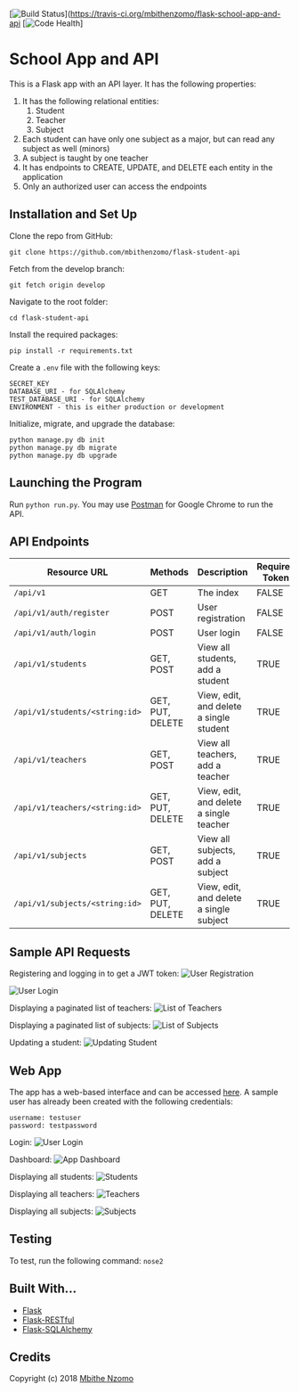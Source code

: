 [![Build Status](https://travis-ci.org/mbithenzomo/flask-school-app-and-api.svg?branch=master)](https://travis-ci.org/mbithenzomo/flask-school-app-and-api
[![Code Health](https://landscape.io/github/mbithenzomo/flask-school-app-and-api/master/landscape.svg?style=flat)]

# School App and API
This is a Flask app with an API layer. It has the following properties:

1. It has the following relational entities:
    1. Student
    2. Teacher
    3. Subject
2. Each student can have only one subject as a major, but can read any subject as well (minors)
3. A subject is taught by one teacher
4. It has endpoints to CREATE, UPDATE, and DELETE each entity in the application
5. Only an authorized user can access the endpoints

## Installation and Set Up
Clone the repo from GitHub:
```
git clone https://github.com/mbithenzomo/flask-student-api
```

Fetch from the develop branch:
```
git fetch origin develop
```

Navigate to the root folder:
```
cd flask-student-api
```

Install the required packages:
```
pip install -r requirements.txt
```

Create a `.env` file with the following keys:
```
SECRET_KEY
DATABASE_URI - for SQLAlchemy
TEST_DATABASE_URI - for SQLAlchemy
ENVIRONMENT - this is either production or development
```

Initialize, migrate, and upgrade the database:
```
python manage.py db init
python manage.py db migrate
python manage.py db upgrade
```

## Launching the Program
Run ```python run.py```. You may use [Postman](https://chrome.google.com/webstore/detail/postman/fhbjgbiflinjbdggehcddcbncdddomop?hl=en) for Google Chrome to run the API.

## API Endpoints

| Resource URL | Methods | Description | Requires Token |
| -------- | ------------- | --------- |--------------- |
| `/api/v1` | GET  | The index | FALSE |
| `/api/v1/auth/register` | POST  | User registration | FALSE |
|  `/api/v1/auth/login` | POST | User login | FALSE |
| `/api/v1/students` | GET, POST | View all students, add a student | TRUE |
| `/api/v1/students/<string:id>` | GET, PUT, DELETE | View, edit, and delete a single student | TRUE |
| `/api/v1/teachers` | GET, POST | View all teachers, add a teacher | TRUE |
| `/api/v1/teachers/<string:id>` | GET, PUT, DELETE | View, edit, and delete a single teacher | TRUE |
| `/api/v1/subjects` | GET, POST | View all subjects, add a subject | TRUE |
| `/api/v1/subjects/<string:id>` | GET, PUT, DELETE | View, edit, and delete a single subject | TRUE |


## Sample API Requests

Registering and logging in to get a JWT token:
![User Registration](https://github.com/mbithenzomo/flask-student-api/blob/master/screenshots/api_register.png)

![User Login](https://github.com/mbithenzomo/flask-student-api/blob/master/screenshots/api_login.png)

Displaying a paginated list of teachers:
![List of Teachers](https://github.com/mbithenzomo/flask-student-api/blob/master/screenshots/api_list_teachers.png)

Displaying a paginated list of subjects:
![List of Subjects](https://github.com/mbithenzomo/flask-student-api/blob/master/screenshots/api_list_subjects.png)

Updating a student:
![Updating Student](https://github.com/mbithenzomo/flask-student-api/blob/master/screenshots/api_update_student.png)

## Web App

The app has a web-based interface and can be accessed [here](http://flaskschoolapp.pythonanywhere.com). A sample user has already been created with the following credentials:

```
username: testuser
password: testpassword
```

Login:
![User Login](https://github.com/mbithenzomo/flask-student-api/blob/master/screenshots/app_login.png)

Dashboard:
![App Dashboard](https://github.com/mbithenzomo/flask-student-api/blob/master/screenshots/app_dashboard.png)

Displaying all students:
![Students](https://github.com/mbithenzomo/flask-student-api/blob/master/screenshots/app_students.png)

Displaying all teachers:
![Teachers](https://github.com/mbithenzomo/flask-student-api/blob/master/screenshots/app_teachers.png)

Displaying all subjects:
![Subjects](https://github.com/mbithenzomo/flask-student-api/blob/master/screenshots/app_subjects.png)


## Testing
To test, run the following command: ```nose2```

## Built With...
* [Flask](http://flask.pocoo.org/)
* [Flask-RESTful](http://flask-restful-cn.readthedocs.io/en/0.3.4/)
* [Flask-SQLAlchemy](http://flask-sqlalchemy.pocoo.org/2.1/)

## Credits

Copyright (c) 2018 [Mbithe Nzomo](https://github.com/mbithenzomo)
